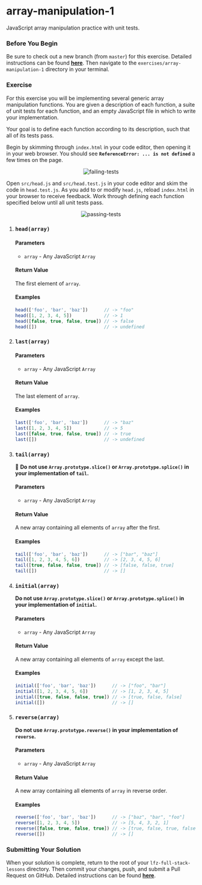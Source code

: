 # array-manipulation-1

JavaScript array manipulation practice with unit tests.

### Before You Begin

Be sure to check out a new branch (from `master`) for this exercise. Detailed instructions can be found [**here**](../../guides/before-each-exercise.md). Then navigate to the `exercises/array-manipulation-1` directory in your terminal.

### Exercise

For this exercise you will be implementing several generic array manipulation functions. You are given a description of each function, a suite of unit tests for each function, and an empty JavaScript file in which to write your implementation.

Your goal is to define each function according to its description, such that all of its tests pass.

Begin by skimming through `index.html` in your code editor, then opening it in your web browser. You should see **`ReferenceError: ... is not defined`** a few times on the page.

<p align="middle">
  <img src="images/failing-tests.png" alt="failing-tests">
</p>

Open `src/head.js` and `src/head.test.js` in your code editor and skim the code in `head.test.js`. As you add to or modify `head.js`, reload `index.html` in your browser to receive feedback. Work through defining each function specified below until all unit tests pass.

<p align="middle">
  <img src="images/passing-tests.png" alt="passing-tests">
</p>

1. ### `head(array)`

    #### Parameters

      - `array` - Any JavaScript `Array`

    #### Return Value

    The first element of `array`.

    #### Examples

    ```js
    head(['foo', 'bar', 'baz'])      // -> "foo"
    head([1, 2, 3, 4, 5])            // -> 1
    head([false, true, false, true]) // -> false
    head([])                         // -> undefined
    ```

1. ### `last(array)`

    #### Parameters

      - `array` - Any JavaScript `Array`

    #### Return Value

    The last element of `array`.

    #### Examples

    ```js
    last(['foo', 'bar', 'baz'])      // -> "baz"
    last([1, 2, 3, 4, 5])            // -> 5
    last([false, true, false, true]) // -> true
    last([])                         // -> undefined
    ```

1. ### `tail(array)`

    🚨 **Do not use `Array.prototype.slice()` or `Array.prototype.splice()` in your implementation of `tail`.**

    #### Parameters

      - `array` - Any JavaScript `Array`

    #### Return Value

    A new array containing all elements of `array` after the first.

    #### Examples

    ```js
    tail(['foo', 'bar', 'baz'])      // -> ["bar", "baz"]
    tail([1, 2, 3, 4, 5, 6])         // -> [2, 3, 4, 5, 6]
    tail([true, false, false, true]) // -> [false, false, true]
    tail([])                         // -> []
    ```

1. ### `initial(array)`

    **Do not use `Array.prototype.slice()` or `Array.prototype.splice()` in your implementation of `initial`.**

    #### Parameters

      - `array` - Any JavaScript `Array`

    #### Return Value

    A new array containing all elements of `array` except the last.

    #### Examples

    ```js
    initial(['foo', 'bar', 'baz'])      // -> ["foo", "bar"]
    initial([1, 2, 3, 4, 5, 6])         // -> [1, 2, 3, 4, 5]
    initial([true, false, false, true]) // -> [true, false, false]
    initial([])                         // -> []
    ```

1. ### `reverse(array)`

    **Do not use `Array.prototype.reverse()` in your implementation of `reverse`.**

    #### Parameters

      - `array` - Any JavaScript `Array`

    #### Return Value

    A new array containing all elements of `array` in reverse order.

    #### Examples

    ```js
    reverse(['foo', 'bar', 'baz'])      // -> ["baz", "bar", "foo"]
    reverse([1, 2, 3, 4, 5])            // -> [5, 4, 3, 2, 1]
    reverse([false, true, false, true]) // -> [true, false, true, false]
    reverse([])                         // -> []
    ```

### Submitting Your Solution

When your solution is complete, return to the root of your `lfz-full-stack-lessons` directory. Then commit your changes, push, and submit a Pull Request on GitHub. Detailed instructions can be found [**here**](../../guides/after-each-exercise.md).
